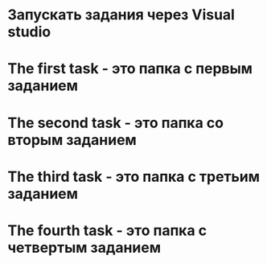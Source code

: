 # Запускать задания через Visual studio
# The first task - это папка с первым заданием
# The second task - это папка со вторым заданием
# The third task - это папка с третьим заданием
# The fourth task - это папка с четвертым заданием
